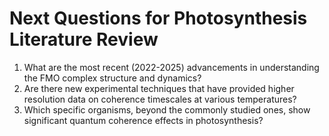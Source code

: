 # Next Questions for Photosynthesis Literature Review

1. What are the most recent (2022-2025) advancements in understanding the FMO complex structure and dynamics?
2. Are there new experimental techniques that have provided higher resolution data on coherence timescales at various temperatures?
3. Which specific organisms, beyond the commonly studied ones, show significant quantum coherence effects in photosynthesis?
